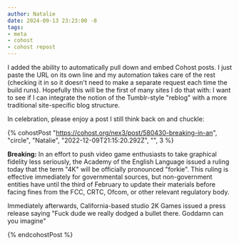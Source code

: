 ```yaml
---
author: Natalie
date: 2024-09-13 23:23:00 -8
tags:
- meta
- cohost
- cohost repost
---
```


I added the ability to automatically pull down and embed Cohost posts. I just
paste the URL on its own line and my automation takes care of the rest (checking
it in so it doesn't need to make a separate request each time the build runs).
Hopefully this will be the first of many sites I do that with: I want to see if
I can integrate the notion of the Tumblr-style "reblog" with a more traditional
site-specific blog structure.

In celebration, please enjoy a post I still think back on and chuckle:

{% cohostPost "https://cohost.org/nex3/post/580430-breaking-in-an", "circle", "Natalie", "2022-12-09T21:15:20.292Z", "", 3 %}
  <p><strong>Breaking:</strong> In an effort to push video game enthusiasts to take graphical fidelity less seriously, the Academy of the English Language issued a ruling today that the term "4K" will be officially pronounced "forkie". This ruling is effective immediately for governmental sources, but non-government entities have until the third of February to update their materials before facing fines from the FCC, CRTC, Ofcom, or other relevant regulatory body.</p>
  <p>Immediately afterwards, California-based studio 2K Games issued a press release saying "Fuck dude we really dodged a bullet there. Goddamn can you imagine"</p>
{% endcohostPost %}

